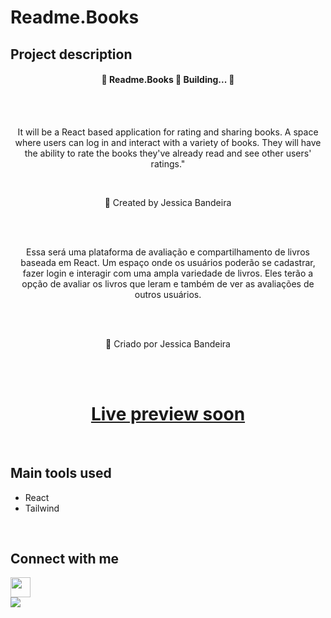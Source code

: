 # Readme.Books

## Project description
<h4 align="center"> 
	🚧  Readme.Books 🚀 Building...  🚧
</h4>

<br>
<br>

<p align="center">It will be a React based application for rating and sharing books. A space where users can log in and interact with a variety of books. They will have the ability to rate the books they've already read and see other users' ratings."</p>
<br>
<p align="center">🚀 Created by Jessica Bandeira</p>

<br>
<br>

<p align="center">Essa será uma plataforma de avaliação e compartilhamento de livros baseada em React. Um espaço onde os usuários poderão se cadastrar, fazer login e interagir com uma ampla variedade de livros. Eles terão a opção de avaliar os livros que leram e também de ver as avaliações de outros usuários.</p>

<br>
<br>

<p align="center">🚀 Criado por Jessica Bandeira</p>

<br>
<br>

<h1 align="center">
    <a href="">Live preview soon</a>
</h1>

<br>

## Main tools used
- React
- Tailwind

<br>

## Connect with me 
<img src="https://github.com/TheDudeThatCode/TheDudeThatCode/blob/master/Assets/Handshake.gif" height="32px">
<div>
  <a href="https://www.linkedin.com/in/jessica-santosb/"><img src="https://img.shields.io/badge/LinkedIn-0077B5?style=for-the-badge&logo=linkedin&logoColor=white"></a>
</div>